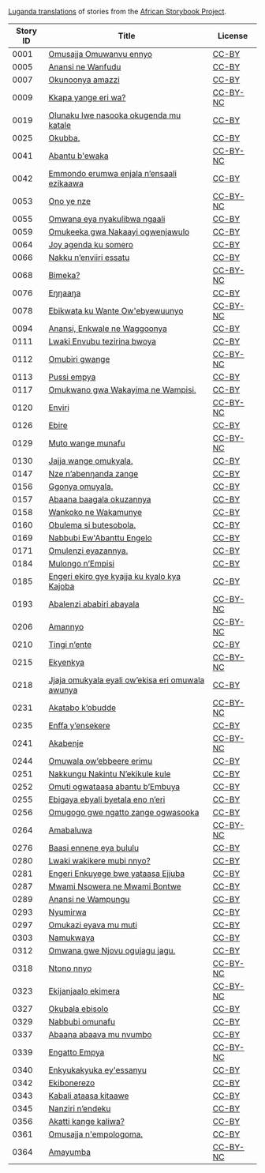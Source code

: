 [Luganda translations](http://my.africanstorybook.org/language/luganda) of stories from the [African Storybook Project](http://my.africanstorybook.org).

Story ID | Title | License
-------- | ----- | -------
0001 | [Omusajja Omuwanvu ennyo](http://africanstorybook.org/stories/omusajja-omuwanvu-ennyo) | [CC-BY](https://creativecommons.org/licenses/by/3.0/)
0005 | [Anansi ne Wanfudu](http://africanstorybook.org/stories/anansi-ne-wanfudu) | [CC-BY](https://creativecommons.org/licenses/by/3.0/)
0007 | [Okunoonya amazzi](http://africanstorybook.org/stories/okunoonya-amazzi) | [CC-BY](https://creativecommons.org/licenses/by/3.0/)
0009 | [Kkapa yange eri wa?](http://africanstorybook.org/stories/kkapa-yange-eri-wa) | [CC-BY-NC](https://creativecommons.org/licenses/by-nc/3.0/)
0019 | [Olunaku lwe nasooka okugenda mu katale](http://africanstorybook.org/stories/olunaku-lwe-nasooka-okugenda-mu-katale) | [CC-BY](https://creativecommons.org/licenses/by/3.0/)
0025 | [Okubba.](http://africanstorybook.org/stories/okubba) | [CC-BY](https://creativecommons.org/licenses/by/3.0/)
0041 | [Abantu b&#039;ewaka](http://africanstorybook.org/stories/abantu-bewaka) | [CC-BY-NC](https://creativecommons.org/licenses/by-nc/3.0/)
0042 | [Emmondo erumwa enjala n’ensaali ezikaawa](http://africanstorybook.org/stories/emmondo-erumwa-enjala-n’ensaali-ezikaawa) | [CC-BY](https://creativecommons.org/licenses/by/3.0/)
0053 | [Ono ye nze](http://africanstorybook.org/stories/ono-ye-nze) | [CC-BY-NC](https://creativecommons.org/licenses/by-nc/3.0/)
0055 | [Omwana eya nyakulibwa ngaali](http://africanstorybook.org/stories/omwana-eya-nyakulibwa-ngaali) | [CC-BY](https://creativecommons.org/licenses/by/3.0/)
0059 | [Omukeeka gwa Nakaayi ogwenjawulo](http://africanstorybook.org/stories/omukeeka-gwa-nakaayi-ogwenjawulo) | [CC-BY](https://creativecommons.org/licenses/by/3.0/)
0064 | [Joy agenda ku somero](http://africanstorybook.org/stories/joy-agenda-ku-somero-0) | [CC-BY](https://creativecommons.org/licenses/by/3.0/)
0066 | [Nakku n’enviiri essatu](http://africanstorybook.org/stories/nakku-n’enviiri-essatu) | [CC-BY](https://creativecommons.org/licenses/by/3.0/)
0068 | [Bimeka?](http://africanstorybook.org/stories/bimeka) | [CC-BY-NC](https://creativecommons.org/licenses/by-nc/3.0/)
0076 | [Eŋŋaaŋa](http://africanstorybook.org/stories/eŋŋaaŋ) | [CC-BY](https://creativecommons.org/licenses/by/3.0/)
0078 | [Ebikwata ku Wante Ow&#039;ebyewuunyo](http://africanstorybook.org/stories/ebikwata-ku-wante-owebyewuunyo) | [CC-BY-NC](https://creativecommons.org/licenses/by-nc/3.0/)
0094 | [Anansi, Enkwale ne Waggoonya](http://africanstorybook.org/stories/anansi-enkwale-ne-waggoonya) | [CC-BY](https://creativecommons.org/licenses/by/3.0/)
0111 | [Lwaki Envubu tezirina bwoya](http://africanstorybook.org/stories/lwaki-envubu-tezirina-bwoya) | [CC-BY](https://creativecommons.org/licenses/by/3.0/)
0112 | [Omubiri gwange](http://africanstorybook.org/stories/omubiri-gwange) | [CC-BY-NC](https://creativecommons.org/licenses/by-nc/3.0/)
0113 | [Pussi empya](http://africanstorybook.org/stories/pussi-empya) | [CC-BY](https://creativecommons.org/licenses/by/4.0/)
0117 | [Omukwano gwa Wakayima ne Wampisi.](http://africanstorybook.org/stories/omukwano-gwa-wakayima-ne-wampisi) | [CC-BY](https://creativecommons.org/licenses/by/4.0/)
0120 | [Enviri](http://africanstorybook.org/stories/enviri) | [CC-BY-NC](https://creativecommons.org/licenses/by-nc/3.0/)
0126 | [Ebire](http://africanstorybook.org/stories/ebire) | [CC-BY](https://creativecommons.org/licenses/by/3.0/)
0129 | [Muto wange munafu](http://africanstorybook.org/stories/muto-wange-munafu) | [CC-BY-NC](https://creativecommons.org/licenses/by-nc/3.0/)
0130 | [Jajja wange omukyala.](http://africanstorybook.org/stories/jajja-wange-omukyala) | [CC-BY](https://creativecommons.org/licenses/by/3.0/)
0147 | [Nze n’abenŋanda zange](http://africanstorybook.org/stories/nze-n’abenŋanda-zange) | [CC-BY](https://creativecommons.org/licenses/by/3.0/)
0156 | [Ggonya omuyala.](http://africanstorybook.org/stories/ggonya-omuyala) | [CC-BY](https://creativecommons.org/licenses/by/3.0/)
0157 | [Abaana baagala okuzannya](http://africanstorybook.org/stories/abaana-baagala-okuzannya) | [CC-BY](https://creativecommons.org/licenses/by/3.0/)
0158 | [Wankoko ne Wakamunye](http://africanstorybook.org/stories/wankoko-ne-wakamunye) | [CC-BY](https://creativecommons.org/licenses/by/3.0/)
0160 | [Obulema si butesobola.](http://africanstorybook.org/stories/obulema-si-butesobola) | [CC-BY](https://creativecommons.org/licenses/by/4.0/)
0169 | [Nabbubi Ew&#039;Abanttu Engelo](http://africanstorybook.org/stories/nabbubi-ewabanttu-engelo) | [CC-BY](https://creativecommons.org/licenses/by/3.0/)
0171 | [Omulenzi eyazannya.](http://africanstorybook.org/stories/omulenzi-eyazannya) | [CC-BY](https://creativecommons.org/licenses/by/3.0/)
0184 | [Mulongo n’Empisi](http://africanstorybook.org/stories/mulongo-n’empisi) | [CC-BY](https://creativecommons.org/licenses/by/3.0/)
0185 | [Engeri ekiro gye kyajja ku kyalo kya Kajoba](http://africanstorybook.org/stories/engeri-ekiro-gye-kyajja-ku-kyalo-kya-kajoba) | [CC-BY](https://creativecommons.org/licenses/by/3.0/)
0193 | [Abalenzi ababiri abayala](http://africanstorybook.org/stories/abalenzi-ababiri-abayala) | [CC-BY-NC](https://creativecommons.org/licenses/by-nc/3.0/)
0206 | [Amannyo](http://africanstorybook.org/stories/amannyo) | [CC-BY-NC](https://creativecommons.org/licenses/by-nc/3.0/)
0210 | [Tingi n’ente](http://africanstorybook.org/stories/tingi-n’ente) | [CC-BY](https://creativecommons.org/licenses/by/3.0/)
0215 | [Ekyenkya](http://africanstorybook.org/stories/ekyenkya) | [CC-BY-NC](https://creativecommons.org/licenses/by-nc/3.0/)
0218 | [Jjaja omukyala eyali ow’ekisa eri omuwala awunya](http://africanstorybook.org/stories/jjaja-omukyala-eyali-ow’ekisa-eri-omuwala-awunya) | [CC-BY](https://creativecommons.org/licenses/by/3.0/)
0231 | [Akatabo k’obudde](http://africanstorybook.org/stories/akatabo-k’obudde) | [CC-BY-NC](https://creativecommons.org/licenses/by-nc/3.0/)
0235 | [Enffa y’ensekere](http://africanstorybook.org/stories/enffa-y’ensekere) | [CC-BY](https://creativecommons.org/licenses/by/3.0/)
0241 | [Akabenje](http://africanstorybook.org/stories/akabenje) | [CC-BY-NC](https://creativecommons.org/licenses/by-nc/3.0/)
0244 | [Omuwala ow’ebbeere erimu](http://africanstorybook.org/stories/omuwala-ow’ebbeere-erimu) | [CC-BY](https://creativecommons.org/licenses/by/3.0/)
0251 | [Nakkungu Nakintu N’ekikule kule](http://africanstorybook.org/stories/nakkungu-nakintu-n’ekikule-kule) | [CC-BY](https://creativecommons.org/licenses/by/3.0/)
0252 | [Omuti ogwataasa abantu b’Embuya](http://africanstorybook.org/stories/omuti-ogwataasa-abantu-b’embuya) | [CC-BY](https://creativecommons.org/licenses/by/3.0/)
0255 | [Ebigaya ebyali byetala eno n’eri](http://africanstorybook.org/stories/ebigaya-ebyali-byetala-eno-n’eri) | [CC-BY](https://creativecommons.org/licenses/by/3.0/)
0256 | [Omugogo gwe ngatto zange ogwasooka](http://africanstorybook.org/stories/omugogo-gwe-ngatto-zange-ogwasooka) | [CC-BY](https://creativecommons.org/licenses/by/4.0/)
0264 | [Amabaluwa](http://africanstorybook.org/stories/amabaluwa) | [CC-BY-NC](https://creativecommons.org/licenses/by-nc/3.0/)
0276 | [Baasi ennene eya bululu](http://africanstorybook.org/stories/baasi-ennene-eya-bululu) | [CC-BY](https://creativecommons.org/licenses/by/4.0/)
0280 | [Lwaki wakikere mubi nnyo?](http://africanstorybook.org/stories/lwaki-wakikere-mubi-nnyo) | [CC-BY](https://creativecommons.org/licenses/by/3.0/)
0281 | [Engeri Enkuyege bwe yataasa Ejjuba](http://africanstorybook.org/stories/engeri-enkuyege-bwe-yataasa-ejjuba) | [CC-BY](https://creativecommons.org/licenses/by/3.0/)
0287 | [Mwami Nsowera ne Mwami Bontwe](http://africanstorybook.org/stories/mwami-nsowera-ne-mwami-bontwe) | [CC-BY](https://creativecommons.org/licenses/by/3.0/)
0289 | [Anansi ne Wampungu](http://africanstorybook.org/stories/anansi-ne-wampungu) | [CC-BY](https://creativecommons.org/licenses/by/3.0/)
0293 | [Nyumirwa](http://africanstorybook.org/stories/nyumirwa-1) | [CC-BY](https://creativecommons.org/licenses/by/3.0/)
0297 | [Omukazi eyava mu muti](http://africanstorybook.org/stories/omukazi-eyava-mu-muti) | [CC-BY](https://creativecommons.org/licenses/by/3.0/)
0303 | [Namukwaya](http://africanstorybook.org/stories/namukwaya) | [CC-BY](https://creativecommons.org/licenses/by/3.0/)
0312 | [Omwana gwe Njovu ogujagu jagu.](http://africanstorybook.org/stories/omwana-gwe-njovu-ogujagu-jagu) | [CC-BY](https://creativecommons.org/licenses/by/3.0/)
0318 | [Ntono nnyo](http://africanstorybook.org/stories/ntono-nnyo) | [CC-BY-NC](https://creativecommons.org/licenses/by-nc/3.0/)
0323 | [Ekijanjaalo ekimera](http://africanstorybook.org/stories/ekijanjaalo-ekimera) | [CC-BY-NC](https://creativecommons.org/licenses/by-nc/3.0/)
0327 | [Okubala ebisolo](http://africanstorybook.org/stories/okubala-ebisolo) | [CC-BY](https://creativecommons.org/licenses/by/3.0/)
0329 | [Nabbubi omunafu](http://africanstorybook.org/stories/nabbubi-omunafu) | [CC-BY](https://creativecommons.org/licenses/by/3.0/)
0337 | [Abaana abaava mu nvumbo](http://africanstorybook.org/stories/abaana-abaava-mu-nvumbo) | [CC-BY](https://creativecommons.org/licenses/by/3.0/)
0339 | [Engatto Empya](http://africanstorybook.org/stories/engatto-empya) | [CC-BY-NC](https://creativecommons.org/licenses/by-nc/3.0/)
0340 | [Enkyukakyuka ey&#039;essanyu](http://africanstorybook.org/stories/enkyukakyuka-eyessanyu) | [CC-BY](https://creativecommons.org/licenses/by/3.0/)
0342 | [Ekibonerezo](http://africanstorybook.org/stories/ekibonerezo) | [CC-BY](https://creativecommons.org/licenses/by/3.0/)
0343 | [Kabali ataasa kitaawe](http://africanstorybook.org/stories/kabali-ataasa-kitaawe) | [CC-BY](https://creativecommons.org/licenses/by/3.0/)
0345 | [Nanziri n’endeku](http://africanstorybook.org/stories/nanziri-n’endeku) | [CC-BY](https://creativecommons.org/licenses/by/3.0/)
0356 | [Akatti kange kaliwa?](http://africanstorybook.org/stories/akatti-kange-kaliwa-0) | [CC-BY](https://creativecommons.org/licenses/by/3.0/)
0361 | [Omusajja n&#039;empologoma.](http://africanstorybook.org/stories/omusajja-nempologoma) | [CC-BY](https://creativecommons.org/licenses/by/3.0/)
0364 | [Amayumba](http://africanstorybook.org/stories/amayumba-0) | [CC-BY-NC](https://creativecommons.org/licenses/by-nc/3.0/)
